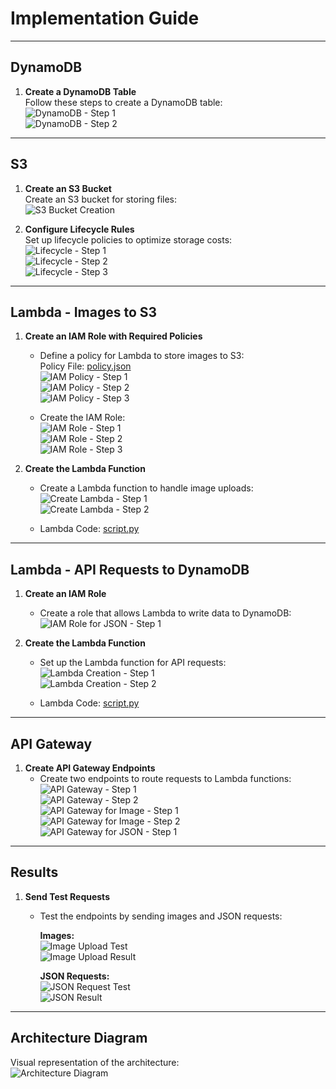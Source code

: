 # Implementation Guide

---

## DynamoDB
1. **Create a DynamoDB Table**  
   Follow these steps to create a DynamoDB table:  
   ![DynamoDB - Step 1](dynamo-db/Selection_001.png)  
   ![DynamoDB - Step 2](dynamo-db/Selection_002.png)

---

## S3
1. **Create an S3 Bucket**  
   Create an S3 bucket for storing files:  
   ![S3 Bucket Creation](s3/Selection_001.png)

2. **Configure Lifecycle Rules**  
   Set up lifecycle policies to optimize storage costs:  
   ![Lifecycle - Step 1](s3/lifecycle/Selection_001.png)  
   ![Lifecycle - Step 2](s3/lifecycle/Selection_002.png)  
   ![Lifecycle - Step 3](s3/lifecycle/Selection_003.png)

---

## Lambda - Images to S3

1. **Create an IAM Role with Required Policies**
    - Define a policy for Lambda to store images to S3:  
      Policy File: [policy.json](lambda/image/iam-policy/policy.json)  
      ![IAM Policy - Step 1](lambda/image/iam-policy/Selection_002.png)  
      ![IAM Policy - Step 2](lambda/image/iam-policy/Selection_003.png)  
      ![IAM Policy - Step 3](lambda/image/iam-policy/Selection_004.png)

    - Create the IAM Role:  
      ![IAM Role - Step 1](lambda/image/iam-role/Selection_001.png)  
      ![IAM Role - Step 2](lambda/image/iam-role/Selection_002.png)  
      ![IAM Role - Step 3](lambda/image/iam-role/Selection_003.png)

2. **Create the Lambda Function**
    - Create a Lambda function to handle image uploads:  
      ![Create Lambda - Step 1](lambda/image/create_lambda_1.png)  
      ![Create Lambda - Step 2](lambda/image/create_lambda_2.png)

    - Lambda Code: [script.py](lambda/image/script.py)

---

## Lambda - API Requests to DynamoDB

1. **Create an IAM Role**
    - Create a role that allows Lambda to write data to DynamoDB:  
      ![IAM Role for JSON - Step 1](lambda/json/permissions/Selection_001.png)

2. **Create the Lambda Function**
    - Set up the Lambda function for API requests:  
      ![Lambda Creation - Step 1](lambda/json/lambda_creation.png)  
      ![Lambda Creation - Step 2](lambda/json/Selection_001.png)

    - Lambda Code: [script.py](lambda/json/script.py)

---

## API Gateway

1. **Create API Gateway Endpoints**
    - Create two endpoints to route requests to Lambda functions:  
      ![API Gateway - Step 1](api-gateway/Selection_840.png)  
      ![API Gateway - Step 2](api-gateway/Selection_841.png)  
      ![API Gateway for Image - Step 1](api-gateway/image/Selection_001.png)  
      ![API Gateway for Image - Step 2](api-gateway/image/Selection_002.png)  
      ![API Gateway for JSON - Step 1](lambda/json/api-gateway/Selection_001.png)

---

## Results

1. **Send Test Requests**
    - Test the endpoints by sending images and JSON requests:

      **Images:**  
      ![Image Upload Test](lambda/image/test.png)  
      ![Image Upload Result](lambda/image/result.png)

      **JSON Requests:**  
      ![JSON Request Test](lambda/json/testing.png)  
      ![JSON Result](lambda/json/result.png)

---

## Architecture Diagram
Visual representation of the architecture:  
![Architecture Diagram](Diagram.jpg)
